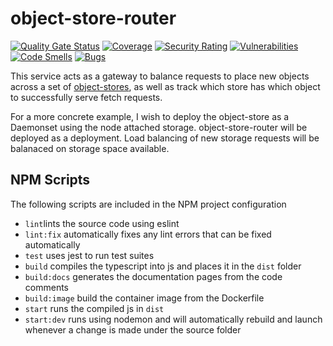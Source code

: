 # object-store-router

[![Quality Gate Status](https://sonarcloud.io/api/project_badges/measure?project=bryopsida_object-store-router&metric=alert_status)](https://sonarcloud.io/summary/new_code?id=bryopsida_object-store-router) [![Coverage](https://sonarcloud.io/api/project_badges/measure?project=bryopsida_object-store-router&metric=coverage)](https://sonarcloud.io/summary/new_code?id=bryopsida_object-store-router) [![Security Rating](https://sonarcloud.io/api/project_badges/measure?project=bryopsida_object-store-router&metric=security_rating)](https://sonarcloud.io/summary/new_code?id=bryopsida_object-store-router) [![Vulnerabilities](https://sonarcloud.io/api/project_badges/measure?project=bryopsida_object-store-router&metric=vulnerabilities)](https://sonarcloud.io/summary/new_code?id=bryopsida_object-store-router) [![Code Smells](https://sonarcloud.io/api/project_badges/measure?project=bryopsida_object-store-router&metric=code_smells)](https://sonarcloud.io/summary/new_code?id=bryopsida_object-store-router) [![Bugs](https://sonarcloud.io/api/project_badges/measure?project=bryopsida_object-store-router&metric=bugs)](https://sonarcloud.io/summary/new_code?id=bryopsida_object-store-router)

This service acts as a gateway to balance requests to place new objects across a set of [object-stores](https://github.com/bryopsida/object-store), as well as track which store has which object to successfully serve fetch requests.

For a more concrete example, I wish to deploy the object-store as a Daemonset using the node attached storage. object-store-router will be deployed as a deployment. Load balancing of new storage requests will be balanaced on storage space available.

## NPM Scripts

The following scripts are included in the NPM project configuration

- `lint`lints the source code using eslint
- `lint:fix` automatically fixes any lint errors that can be fixed automatically
- `test` uses jest to run test suites
- `build` compiles the typescript into js and places it in the `dist` folder
- `build:docs` generates the documentation pages from the code comments
- `build:image` build the container image from the Dockerfile
- `start` runs the compiled js in `dist`
- `start:dev` runs using nodemon and will automatically rebuild and launch whenever a change is made under the source folder

